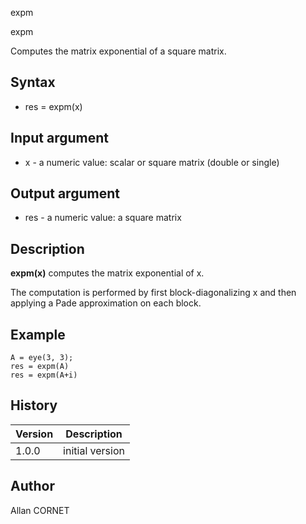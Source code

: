 



expm


expm

Computes the matrix exponential of a square matrix.

## Syntax

- res = expm(x)

## Input argument

 - x - a numeric value: scalar or square matrix (double or single)

## Output argument

 - res - a numeric value: a square matrix

## Description


  <p><b>expm(x)</b> computes the matrix exponential of x.</p>
  <p>The computation is performed by first block-diagonalizing x and then applying a Pade approximation on each block.</p>


## Example

```Nelson
A = eye(3, 3);
res = expm(A)
res = expm(A+i)
```

## History

|Version|Description|
|------|------|
|1.0.0|initial version|


## Author

Allan CORNET



